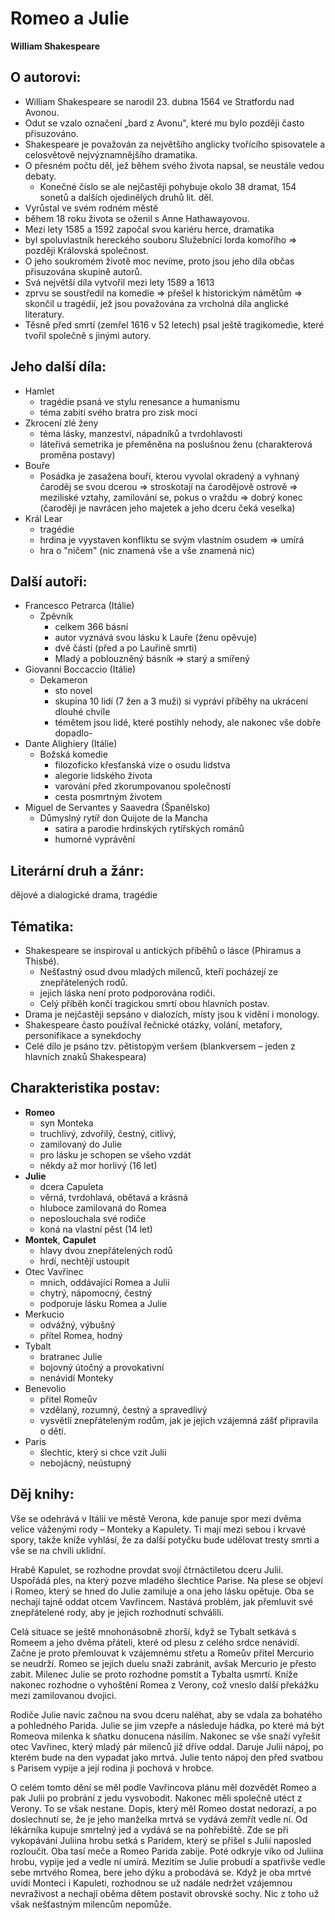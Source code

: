 # Romeo a Julie
**William Shakespeare**

## O autorovi: 
- William Shakespeare se narodil 23. dubna 1564 ve Stratfordu nad Avonou.
- Odut se vzalo označení „bard z Avonu", které mu bylo později často přisuzováno. 
- Shakespeare je považován za největšího anglicky tvořícího spisovatele a celosvětově nejvýznamnějšího dramatika. 
- O přesném počtu děl, jež během svého života napsal, se neustále vedou debaty. 
	- Konečné číslo se ale nejčastěji pohybuje okolo 38 dramat, 154 sonetů a dalších ojedinělých druhů lit. děl.
- Vyrůstal ve svém rodném městě
- během 18 roku života se oženil s Anne Hathawayovou.
- Mezi lety 1585 a 1592 započal svou kariéru herce, dramatika
- byl spoluvlastník hereckého souboru Služebníci lorda komořího => později Královská společnost. 
- O jeho soukromém životě moc nevíme, proto jsou jeho díla občas přisuzována skupině autorů.
- Svá největší díla vytvořil mezi lety 1589 a 1613
- zprvu se soustředil na komedie => přešel k historickým námětům => skončil u tragédií, jež jsou považována za vrcholná díla anglické literatury.
- Těsně před smrtí (zemřel 1616 v 52 letech) psal ještě tragikomedie, které tvořil společně s jinými autory.

## Jeho další díla:
- Hamlet 
	- tragédie psaná ve stylu renesance a humanismu
	- téma zabití svého bratra pro zisk moci
- Zkrocení zlé ženy
	- téma lásky, manzeství, nápadníků a tvrdohlavosti
	- láteřivá semetrika je přeměněna na poslušnou ženu (charakterová proměna postavy)
- Bouře
	- Posádka je zasažena bouří, kterou vyvolal okradený a vyhnaný čaroděj se svou dcerou => stroskotají na čarodějově ostrově => meziliské vztahy, zamilování se, pokus o vraždu => dobrý konec (čaroději je navrácen jeho majetek a jeho dceru čeká veselka)
- Král Lear
	- tragédie
	- hrdina je vyystaven konfliktu se svým vlastním osudem => umírá
	- hra o "ničem" (nic znamená vše a vše znamená nic)

## Další autoři: 
- Francesco Petrarca (Itálie)
	- Zpěvník
		- celkem 366 básní
		- autor vyznává svou lásku k Lauře (ženu opěvuje)
		- dvě částí (před a po Lauřině smrti)
		- Mladý a poblouzněný básník => starý a smířený
- Giovanni Boccaccio (Itálie)
	- Dekameron
		- sto novel 
		- skupina 10 lidí (7 žen a 3 muži) si vypráví příběhy na ukrácení dlouhé chvíle
		- témětem jsou lidé, které postihly nehody, ale nakonec vše dobře dopadlo- 
- Dante Alighiery (Itálie)
	- Božská komedie
		- filozoficko křesťanská vize o osudu lidstva
		- alegorie lidského života
		- varování před zkorumpovanou společností 
		- cesta posmrtným životem
- Miguel de Servantes y Saavedra (Španělsko)
	- Důmyslný rytíř don Quijote de la Mancha
		- satira a parodie hrdinských rytířských románů
		- humorné vyprávění

## Literární druh a žánr:
dějové a dialogické drama, tragédie

## Tématika:
- Shakespeare se inspiroval u antických příběhů o lásce (Phiramus a Thisbé).
	- Nešťastný osud dvou mladých milenců, kteří pocházejí ze znepřátelených rodů. 
	- jejich láska není proto podporována rodiči. 
	- Celý příběh končí tragickou smrtí obou hlavních postav.
- Drama je nejčastěji sepsáno v dialozích, místy jsou k vidění i monology.
- Shakespeare často používal řečnické otázky, volání, metafory, personifikace a synekdochy
- Celé dílo je psáno tzv. pětistopým veršem (blankversem – jeden z hlavních znaků Shakespeara)

## Charakteristika postav:

- **Romeo**
	- syn Monteka
	- truchlivý, zdvořilý, čestný, citlivý,
	- zamilovaný do Julie
	- pro lásku je schopen se všeho vzdát
	- někdy až mor horlivý (16 let)
- **Julie** 
	- dcera Capuleta
	- věrná, tvrdohlavá, obětavá a krásná
	- hluboce zamilovaná do Romea
	- neposlouchala své rodiče
	- koná na vlastní pěst (14 let)
- **Montek**, **Capulet** 
	- hlavy dvou znepřátelených rodů
	- hrdí, nechtějí ustoupit
- Otec Vavřinec 
	- mnich, oddávající Romea a Julii
	- chytrý, nápomocný, čestný
	- podporuje lásku Romea a Julie
- Merkucio
	- odvážný, výbušný
	- přítel Romea, hodný
- Tybalt
	- bratranec Julie
	- bojovný útočný a provokativní
	- nenávidí Monteky
- Benevolio
	- přitel Romeův
	- vzdělaný, rozumný, čestný a spravedlivý
	- vysvětlí znepřáteleným rodům, jak je jejich vzájemná zášť připravila o děti.
- Paris
	- šlechtic, který si chce vzít Julii
	- nebojácný, neústupný

## Děj knihy:

Vše se odehrává v Itálii ve městě Verona, kde panuje spor mezi dvěma velice váženými rody – Monteky a Kapulety. Ti mají mezi sebou i krvavé spory, takže kníže vyhlásí, že za další potyčku bude udělovat tresty smrti a vše se na chvíli uklidní.

Hrabě Kapulet, se rozhodne provdat svojí čtrnáctiletou dceru Julii. Uspořádá ples, na který pozve mladého šlechtice Parise. Na plese se objeví i Romeo, který se hned do Julie zamiluje a ona jeho lásku opětuje. Oba se nechají tajně oddat otcem Vavřincem. Nastává problém, jak přemluvit své znepřátelené rody, aby je jejich rozhodnutí schválili.

Celá situace se ještě mnohonásobně zhorší, když se Tybalt setkává s Romeem a jeho dvěma přáteli, které od plesu z celého srdce nenávidí. Začne je proto přemlouvat k vzájemnému střetu a Romeův přítel Mercurio se neudrží. Romeo se jejich duelu snaží zabránit, avšak Mercurio je přesto zabit. Milenec Julie se proto rozhodne pomstít a Tybalta usmrtí. Kníže nakonec rozhodne o vyhoštění Romea z Verony, což vneslo další překážku mezi zamilovanou dvojici.

Rodiče Julie navíc začnou na svou dceru naléhat, aby se vdala za bohatého a pohledného Parida. Julie se jim vzepře a následuje hádka, po které má být Romeova milenka k sňatku donucena násilím. Nakonec se vše snaží vyřešit otec Vavřinec, který mladý pár milenců již dříve oddal. Daruje Julii nápoj, po kterém bude na den vypadat jako mrtvá. Julie tento nápoj den před svatbou s Parisem vypije a její rodina ji pochová v hrobce.

O celém tomto dění se měl podle Vavřincova plánu měl dozvědět Romeo a pak Julii po probrání z jedu vysvobodit. Nakonec měli společně utéct z Verony. To se však nestane. Dopis, který měl Romeo dostat nedorazí, a po doslechnutí se, že je jeho manželka mrtvá se vydává zemřít vedle ní. Od lékárníka kupuje smrtelný jed a vydává se na pohřebiště. Zde se při vykopávání Juliina hrobu setká s Paridem, který se přišel s Julií naposled rozloučit. Oba tasí meče a Romeo Parida zabije. Poté odkryje víko od Juliina hrobu, vypije jed a vedle ní umírá. Mezitím se Julie probudí a spatřivše vedle sebe mrtvého Romea, bere jeho dýku a probodává se. Když je oba mrtvé uvidí Monteci i Kapuleti, rozhodnou se už nadále nedržet vzájemnou nevraživost a nechají oběma dětem postavit obrovské sochy. Nic z toho už však nešťastným milencům nepomůže.